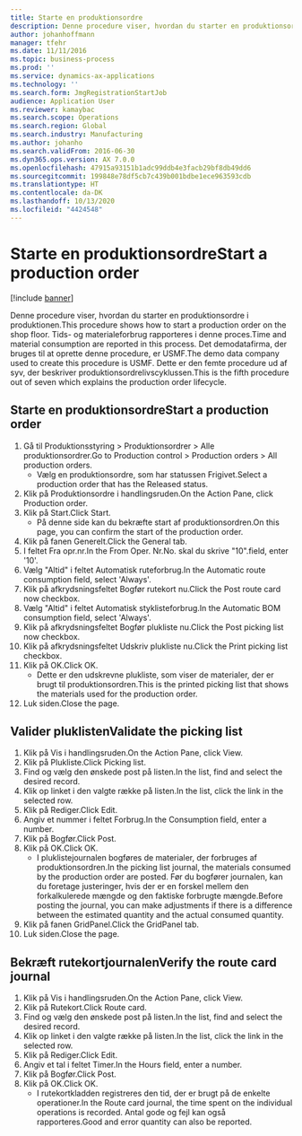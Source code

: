```yaml
---
title: Starte en produktionsordre
description: Denne procedure viser, hvordan du starter en produktionsordre i produktionen.
author: johanhoffmann
manager: tfehr
ms.date: 11/11/2016
ms.topic: business-process
ms.prod: ''
ms.service: dynamics-ax-applications
ms.technology: ''
ms.search.form: JmgRegistrationStartJob
audience: Application User
ms.reviewer: kamaybac
ms.search.scope: Operations
ms.search.region: Global
ms.search.industry: Manufacturing
ms.author: johanho
ms.search.validFrom: 2016-06-30
ms.dyn365.ops.version: AX 7.0.0
ms.openlocfilehash: 47915a93151b1adc99ddb4e3facb29bf8db49dd6
ms.sourcegitcommit: 199848e78df5cb7c439b001bdbe1ece963593cdb
ms.translationtype: HT
ms.contentlocale: da-DK
ms.lasthandoff: 10/13/2020
ms.locfileid: "4424548"
---
```

# <a name="start-a-production-order"></a><span data-ttu-id="b90c0-103">Starte en produktionsordre</span><span class="sxs-lookup"><span data-stu-id="b90c0-103">Start a production order</span></span>

[!include [banner](../../includes/banner.md)]

<span data-ttu-id="b90c0-104">Denne procedure viser, hvordan du starter en produktionsordre i produktionen.</span><span class="sxs-lookup"><span data-stu-id="b90c0-104">This procedure shows how to start a production order on the shop floor.</span></span> <span data-ttu-id="b90c0-105">Tids- og materialeforbrug rapporteres i denne proces.</span><span class="sxs-lookup"><span data-stu-id="b90c0-105">Time and material consumption are reported in this process.</span></span> <span data-ttu-id="b90c0-106">Det demodatafirma, der bruges til at oprette denne procedure, er USMF.</span><span class="sxs-lookup"><span data-stu-id="b90c0-106">The demo data company used to create this procedure is USMF.</span></span> <span data-ttu-id="b90c0-107">Dette er den femte procedure ud af syv, der beskriver produktionsordrelivscyklussen.</span><span class="sxs-lookup"><span data-stu-id="b90c0-107">This is the fifth procedure out of seven which explains the production order lifecycle.</span></span>


## <a name="start-a-production-order"></a><span data-ttu-id="b90c0-108">Starte en produktionsordre</span><span class="sxs-lookup"><span data-stu-id="b90c0-108">Start a production order</span></span>
1. <span data-ttu-id="b90c0-109">Gå til Produktionsstyring > Produktionsordrer > Alle produktionsordrer.</span><span class="sxs-lookup"><span data-stu-id="b90c0-109">Go to Production control > Production orders > All production orders.</span></span>
    * <span data-ttu-id="b90c0-110">Vælg en produktionsordre, som har statussen Frigivet.</span><span class="sxs-lookup"><span data-stu-id="b90c0-110">Select a production order that has the Released status.</span></span>  
2. <span data-ttu-id="b90c0-111">Klik på Produktionsordre i handlingsruden.</span><span class="sxs-lookup"><span data-stu-id="b90c0-111">On the Action Pane, click Production order.</span></span>
3. <span data-ttu-id="b90c0-112">Klik på Start.</span><span class="sxs-lookup"><span data-stu-id="b90c0-112">Click Start.</span></span>
    * <span data-ttu-id="b90c0-113">På denne side kan du bekræfte start af produktionsordren.</span><span class="sxs-lookup"><span data-stu-id="b90c0-113">On this page, you can confirm the start of the production order.</span></span>  
4. <span data-ttu-id="b90c0-114">Klik på fanen Generelt.</span><span class="sxs-lookup"><span data-stu-id="b90c0-114">Click the General tab.</span></span>
5. <span data-ttu-id="b90c0-115">I feltet Fra opr.nr.</span><span class="sxs-lookup"><span data-stu-id="b90c0-115">In the From Oper.</span></span> <span data-ttu-id="b90c0-116">Nr.</span><span class="sxs-lookup"><span data-stu-id="b90c0-116">No.</span></span> <span data-ttu-id="b90c0-117">skal du skrive "10".</span><span class="sxs-lookup"><span data-stu-id="b90c0-117">field, enter '10'.</span></span>
6. <span data-ttu-id="b90c0-118">Vælg "Altid" i feltet Automatisk ruteforbrug.</span><span class="sxs-lookup"><span data-stu-id="b90c0-118">In the Automatic route consumption field, select 'Always'.</span></span>
7. <span data-ttu-id="b90c0-119">Klik på afkrydsningsfeltet Bogfør rutekort nu.</span><span class="sxs-lookup"><span data-stu-id="b90c0-119">Click the Post route card now checkbox.</span></span>
8. <span data-ttu-id="b90c0-120">Vælg "Altid" i feltet Automatisk styklisteforbrug.</span><span class="sxs-lookup"><span data-stu-id="b90c0-120">In the Automatic BOM consumption field, select 'Always'.</span></span>
9. <span data-ttu-id="b90c0-121">Klik på afkrydsningsfeltet Bogfør plukliste nu.</span><span class="sxs-lookup"><span data-stu-id="b90c0-121">Click the Post picking list now checkbox.</span></span>
10. <span data-ttu-id="b90c0-122">Klik på afkrydsningsfeltet Udskriv plukliste nu.</span><span class="sxs-lookup"><span data-stu-id="b90c0-122">Click the Print picking list checkbox.</span></span>
11. <span data-ttu-id="b90c0-123">Klik på OK.</span><span class="sxs-lookup"><span data-stu-id="b90c0-123">Click OK.</span></span>
    * <span data-ttu-id="b90c0-124">Dette er den udskrevne plukliste, som viser de materialer, der er brugt til produktionsordren.</span><span class="sxs-lookup"><span data-stu-id="b90c0-124">This is the printed picking list that shows the materials used for the production order.</span></span>  
12. <span data-ttu-id="b90c0-125">Luk siden.</span><span class="sxs-lookup"><span data-stu-id="b90c0-125">Close the page.</span></span>

## <a name="validate-the-picking-list"></a><span data-ttu-id="b90c0-126">Valider pluklisten</span><span class="sxs-lookup"><span data-stu-id="b90c0-126">Validate the picking list</span></span>
1. <span data-ttu-id="b90c0-127">Klik på Vis i handlingsruden.</span><span class="sxs-lookup"><span data-stu-id="b90c0-127">On the Action Pane, click View.</span></span>
2. <span data-ttu-id="b90c0-128">Klik på Plukliste.</span><span class="sxs-lookup"><span data-stu-id="b90c0-128">Click Picking list.</span></span>
3. <span data-ttu-id="b90c0-129">Find og vælg den ønskede post på listen.</span><span class="sxs-lookup"><span data-stu-id="b90c0-129">In the list, find and select the desired record.</span></span>
4. <span data-ttu-id="b90c0-130">Klik op linket i den valgte række på listen.</span><span class="sxs-lookup"><span data-stu-id="b90c0-130">In the list, click the link in the selected row.</span></span>
5. <span data-ttu-id="b90c0-131">Klik på Rediger.</span><span class="sxs-lookup"><span data-stu-id="b90c0-131">Click Edit.</span></span>
6. <span data-ttu-id="b90c0-132">Angiv et nummer i feltet Forbrug.</span><span class="sxs-lookup"><span data-stu-id="b90c0-132">In the Consumption field, enter a number.</span></span>
7. <span data-ttu-id="b90c0-133">Klik på Bogfør.</span><span class="sxs-lookup"><span data-stu-id="b90c0-133">Click Post.</span></span>
8. <span data-ttu-id="b90c0-134">Klik på OK.</span><span class="sxs-lookup"><span data-stu-id="b90c0-134">Click OK.</span></span>
    * <span data-ttu-id="b90c0-135">I pluklistejournalen bogføres de materialer, der forbruges af produktionsordren.</span><span class="sxs-lookup"><span data-stu-id="b90c0-135">In the picking list journal, the materials consumed by the production order are posted.</span></span> <span data-ttu-id="b90c0-136">Før du bogfører journalen, kan du foretage justeringer, hvis der er en forskel mellem den forkalkulerede mængde og den faktiske forbrugte mængde.</span><span class="sxs-lookup"><span data-stu-id="b90c0-136">Before posting the journal, you can make adjustments if there is a difference between the estimated quantity and the actual consumed quantity.</span></span>  
9. <span data-ttu-id="b90c0-137">Klik på fanen GridPanel.</span><span class="sxs-lookup"><span data-stu-id="b90c0-137">Click the GridPanel tab.</span></span>
10. <span data-ttu-id="b90c0-138">Luk siden.</span><span class="sxs-lookup"><span data-stu-id="b90c0-138">Close the page.</span></span>

## <a name="verify-the-route-card-journal"></a><span data-ttu-id="b90c0-139">Bekræft rutekortjournalen</span><span class="sxs-lookup"><span data-stu-id="b90c0-139">Verify the route card journal</span></span>
1. <span data-ttu-id="b90c0-140">Klik på Vis i handlingsruden.</span><span class="sxs-lookup"><span data-stu-id="b90c0-140">On the Action Pane, click View.</span></span>
2. <span data-ttu-id="b90c0-141">Klik på Rutekort.</span><span class="sxs-lookup"><span data-stu-id="b90c0-141">Click Route card.</span></span>
3. <span data-ttu-id="b90c0-142">Find og vælg den ønskede post på listen.</span><span class="sxs-lookup"><span data-stu-id="b90c0-142">In the list, find and select the desired record.</span></span>
4. <span data-ttu-id="b90c0-143">Klik op linket i den valgte række på listen.</span><span class="sxs-lookup"><span data-stu-id="b90c0-143">In the list, click the link in the selected row.</span></span>
5. <span data-ttu-id="b90c0-144">Klik på Rediger.</span><span class="sxs-lookup"><span data-stu-id="b90c0-144">Click Edit.</span></span>
6. <span data-ttu-id="b90c0-145">Angiv et tal i feltet Timer.</span><span class="sxs-lookup"><span data-stu-id="b90c0-145">In the Hours field, enter a number.</span></span>
7. <span data-ttu-id="b90c0-146">Klik på Bogfør.</span><span class="sxs-lookup"><span data-stu-id="b90c0-146">Click Post.</span></span>
8. <span data-ttu-id="b90c0-147">Klik på OK.</span><span class="sxs-lookup"><span data-stu-id="b90c0-147">Click OK.</span></span>
    * <span data-ttu-id="b90c0-148">I rutekortkladden registreres den tid, der er brugt på de enkelte operationer.</span><span class="sxs-lookup"><span data-stu-id="b90c0-148">In the Route card journal, the time spent on the individual operations is recorded.</span></span> <span data-ttu-id="b90c0-149">Antal gode og fejl kan også rapporteres.</span><span class="sxs-lookup"><span data-stu-id="b90c0-149">Good and error quantity can also be reported.</span></span>  
